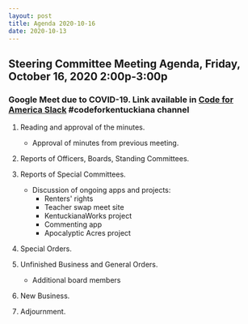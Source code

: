 ```yaml
---
layout: post
title: Agenda 2020-10-16
date: 2020-10-13
---
```


## Steering Committee Meeting Agenda, Friday, October 16, 2020 2:00p-3:00p

### Google Meet due to COVID-19. Link available in [Code for America Slack](http://slack.codeforamerica.org) #codeforkentuckiana channel

1. Reading and approval of the minutes.

    * Approval of minutes from previous meeting.

1. Reports of Officers, Boards, Standing Committees.

1. Reports of Special Committees.

    * Discussion of ongoing apps and projects:
        * Renters' rights
        * Teacher swap meet site
        * KentuckianaWorks project
        * Commenting app
        * Apocalyptic Acres project
  
1. Special Orders.

1. Unfinished Business and General Orders.

    * Additional board members

1. New Business.
  
1. Adjournment.
